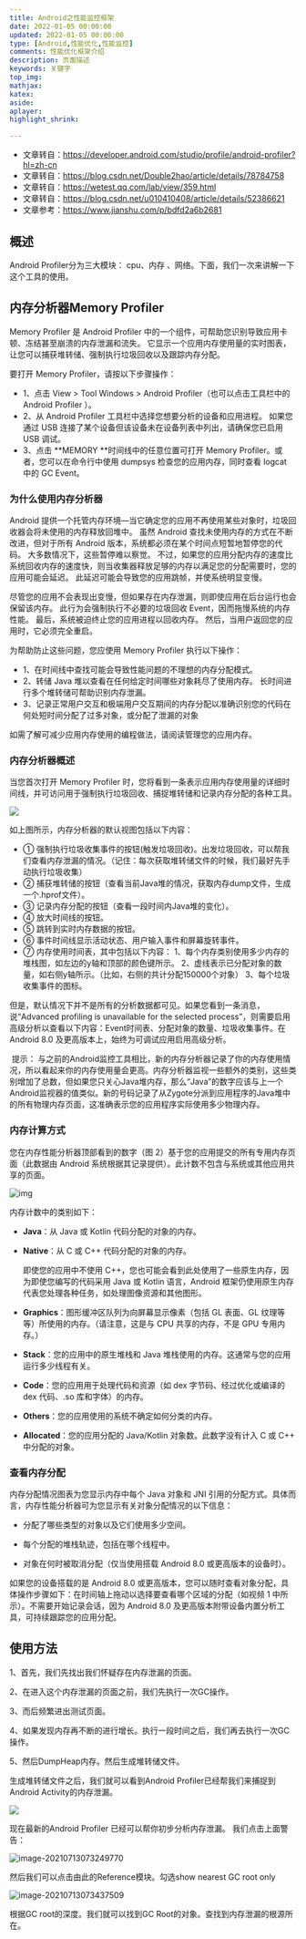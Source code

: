 ```yaml
---
title: Android之性能监控框架
date: 2022-01-05 00:00:00
updated: 2022-01-05 00:00:00
type: [Android,性能优化,性能监控]
comments: 性能优化框架介绍
description: 页面描述
keywords: 关键字
top_img:
mathjax:
katex:
aside:
aplayer:
highlight_shrink:

---
```


- 文章转自：https://developer.android.com/studio/profile/android-profiler?hl=zh-cn
- 文章转自：https://blog.csdn.net/Double2hao/article/details/78784758
- 文章转自：https://wetest.qq.com/lab/view/359.html
- 文章转自：https://blog.csdn.net/u010410408/article/details/52386621
- 文章参考：https://www.jianshu.com/p/bdfd2a6b2681

## 概述

Android Profiler分为三大模块： cpu、内存 、网络。下面，我们一次来讲解一下这个工具的使用。


## 内存分析器Memory Profiler

Memory Profiler 是 Android Profiler 中的一个组件，可帮助您识别导致应用卡顿、冻结甚至崩溃的内存泄漏和流失。 它显示一个应用内存使用量的实时图表，让您可以捕获堆转储、强制执行垃圾回收以及跟踪内存分配。

要打开 Memory Profiler，请按以下步骤操作：

- 1、点击 View > Tool Windows > Android Profiler（也可以点击工具栏中的 Android Profiler ）。
- 2、从 Android Profiler 工具栏中选择您想要分析的设备和应用进程。 如果您通过 USB 连接了某个设备但该设备未在设备列表中列出，请确保您已启用 USB 调试。
- 3、点击 **MEMORY **时间线中的任意位置可打开 Memory Profiler。或者，您可以在命令行中使用 dumpsys 检查您的应用内存，同时查看 logcat 中的 GC Event。


### 为什么使用内存分析器

Android 提供一个托管内存环境—当它确定您的应用不再使用某些对象时，垃圾回收器会将未使用的内存释放回堆中。 虽然 Android 查找未使用内存的方式在不断改进，但对于所有 Android 版本，系统都必须在某个时间点短暂地暂停您的代码。 大多数情况下，这些暂停难以察觉。 不过，如果您的应用分配内存的速度比系统回收内存的速度快，则当收集器释放足够的内存以满足您的分配需要时，您的应用可能会延迟。 此延迟可能会导致您的应用跳帧，并使系统明显变慢。

尽管您的应用不会表现出变慢，但如果存在内存泄漏，则即使应用在后台运行也会保留该内存。 此行为会强制执行不必要的垃圾回收 Event，因而拖慢系统的内存性能。 最后，系统被迫终止您的应用进程以回收内存。 然后，当用户返回您的应用时，它必须完全重启。

为帮助防止这些问题，您应使用 Memory Profiler 执行以下操作：
- 1、在时间线中查找可能会导致性能问题的不理想的内存分配模式。
- 2、转储 Java 堆以查看在任何给定时间哪些对象耗尽了使用内存。 长时间进行多个堆转储可帮助识别内存泄漏。
- 3、记录正常用户交互和极端用户交互期间的内存分配以准确识别您的代码在何处短时间分配了过多对象，或分配了泄漏的对象

如需了解可减少应用内存使用的编程做法，请阅读管理您的应用内存。

### 内存分析器概述

当您首次打开 Memory Profiler 时，您将看到一条表示应用内存使用量的详细时间线，并可访问用于强制执行垃圾回收、捕捉堆转储和记录内存分配的各种工具。

![](https://gitee.com/frewen1225/ImageUploader/raw/master/img/20210306182445.png)

如上图所示，内存分析器的默认视图包括以下内容：

- ① 强制执行垃圾收集事件的按钮(触发垃圾回收)。出发垃圾回收，可以帮我们查看内存泄漏的情况。（记住：每次获取堆转储文件的时候，我们最好先手动执行垃圾收集）
- ② 捕获堆转储的按钮（查看当前Java堆的情况，获取内存dump文件，生成一个.hprof文件）。
- ③ 记录内存分配的按钮（查看一段时间内Java堆的变化）。
- ④ 放大时间线的按钮。
- ⑤ 跳转到实时内存数据的按钮。
- ⑥ 事件时间线显示活动状态、用户输入事件和屏幕旋转事件。
- ⑦ 内存使用时间表，其中包括以下内容： 
1、每个内存类别使用多少内存的堆栈图，如左边的y轴和顶部的颜色键所示。
2、虚线表示已分配对象的数量，如右侧y轴所示。（比如，右侧的共计分配150000个对象）
3、每个垃圾收集事件的图标。

但是，默认情况下并不是所有的分析数据都可见。如果您看到一条消息，说“Advanced profiling is unavailable for the selected process”，则需要启用高级分析以查看以下内容：Event时间表、分配对象的数量、垃圾收集事件。在 Android 8.0 及更高版本上，始终为可调试应用启用高级分析。

​		提示： 与之前的Android监控工具相比，新的内存分析器记录了你的内存使用情况，所以看起来你的内存使用量会更高。内存分析器监视一些额外的类别，这些类别增加了总数，但如果您只关心Java堆内存，那么“Java”的数字应该与上一个Android监视器的值类似。新的号码记录了从Zygote分派到应用程序的Java堆中的所有物理内存页面，这准确表示您的应用程序实际使用多少物理内存。

### 内存计算方式

您在内存性能分析器顶部看到的数字（图 2）基于您的应用提交的所有专用内存页面（此数据由 Android 系统根据其记录提供）。此计数不包含与系统或其他应用共享的页面。

![img](https://developer.android.com/studio/images/profile/memory-profiler-counts_2x.png?hl=zh-cn)

内存计数中的类别如下：

- **Java**：从 Java 或 Kotlin 代码分配的对象的内存。

- **Native**：从 C 或 C++ 代码分配的对象的内存。

  即使您的应用中不使用 C++，您也可能会看到此处使用了一些原生内存，因为即使您编写的代码采用 Java 或 Kotlin 语言，Android 框架仍使用原生内存代表您处理各种任务，如处理图像资源和其他图形。

- **Graphics**：图形缓冲区队列为向屏幕显示像素（包括 GL 表面、GL 纹理等等）所使用的内存。（请注意，这是与 CPU 共享的内存，不是 GPU 专用内存。）

- **Stack**：您的应用中的原生堆栈和 Java 堆栈使用的内存。这通常与您的应用运行多少线程有关。

- **Code**：您的应用用于处理代码和资源（如 dex 字节码、经过优化或编译的 dex 代码、.so 库和字体）的内存。

- **Others**：您的应用使用的系统不确定如何分类的内存。

- **Allocated**：您的应用分配的 Java/Kotlin 对象数。此数字没有计入 C 或 C++ 中分配的对象。



### 查看内存分配		

内存分配情况图表为您显示内存中每个 Java 对象和 JNI 引用的分配方式。具体而言，内存性能分析器可为您显示有关对象分配情况的以下信息：

- 分配了哪些类型的对象以及它们使用多少空间。

- 每个分配的堆栈轨迹，包括在哪个线程中。

- 对象在何时被取消分配（仅当使用搭载 Android 8.0 或更高版本的设备时）。

  

如果您的设备搭载的是 Android 8.0 或更高版本，您可以随时查看对象分配，具体操作步骤如下：在时间轴上拖动以选择要查看哪个区域的分配（如视频 1 中所示）。不需要开始记录会话，因为 Android 8.0 及更高版本附带设备内置分析工具，可持续跟踪您的应用分配。



## 使用方法

1、首先，我们先找出我们怀疑存在内存泄漏的页面。

2、在进入这个内存泄漏的页面之前，我们先执行一次GC操作。

3、而后频繁进出测试页面。

4、如果发现内存再不断的进行增长。执行一段时间之后，我们再去执行一次GC操作。

5、然后DumpHeap内存。然后生成堆转储文件。

生成堆转储文件之后，我们就可以看到Android Profiler已经帮我们来捕捉到Android Activity的内存泄漏。

![](https://gitee.com/frewen1225/ImageUploader/raw/master/img/20210713072554.png)



现在最新的Android Profiler 已经可以帮你初步分析内存泄漏。 我们点击上面警告：

![image-20210713073249770](https://gitee.com/frewen1225/ImageUploader/raw/master/img/20210713073249.png)



然后我们可以点击由此的Reference模块。勾选show nearest GC root only

![image-20210713073437509](https://gitee.com/frewen1225/ImageUploader/raw/master/img/20210713073437.png)

根据GC root的深度。我们就可以找到GC Root的对象。查找到内存泄漏的根源所在。

